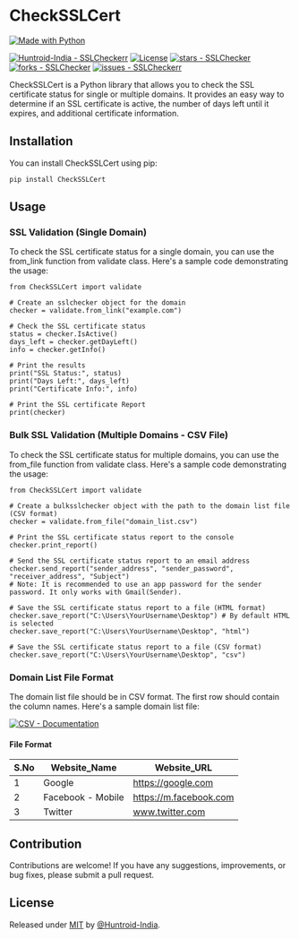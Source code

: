 # CheckSSLCert
[![Made with Python](https://img.shields.io/badge/Python->=3.6-blue?logo=python&logoColor=white)](https://python.org "Go to Python homepage")


[![Huntroid-India - SSLCheckerr](https://img.shields.io/static/v1?label=Huntroid-India&message=CheckSSLCert&color=blue&logo=github)](https://github.com/Huntroid-India/CheckSSLCert "Go to GitHub repo")
[![License](https://img.shields.io/badge/License-MIT-blue)](#license)
[![stars - SSLChecker](https://img.shields.io/github/stars/Huntroid-India/CheckSSLCert?style=social)](https://github.com/Huntroid-India/CheckSSLCert)
[![forks - SSLChecker](https://img.shields.io/github/forks/Huntroid-India/CheckSSLCert?style=social)](https://github.com/Huntroid-India/CheckSSLCert)
[![issues - SSLCheckerr](https://img.shields.io/github/issues/Huntroid-India/CheckSSLCert)](https://github.com/Huntroid-India/CheckSSLCert/issues)
<!--[![GitHub release](https://img.shields.io/github/release/Huntroid-India/CheckSSLCert?include_prereleases=&sort=semver&color=blue)](https://github.com/Huntroid-India/CheckSSLCert/releases/)-->

CheckSSLCert is a Python library that allows you to check the SSL certificate status for single or multiple domains. It provides an easy way to determine if an SSL certificate is active, the number of days left until it expires, and additional certificate information. 

## Installation
You can install CheckSSLCert using pip:
```
pip install CheckSSLCert
```

## Usage
### SSL Validation (Single Domain)
To check the SSL certificate status for a single domain, you can use the from_link function from validate class. Here's a sample code demonstrating the usage:
```
from CheckSSLCert import validate

# Create an sslchecker object for the domain
checker = validate.from_link("example.com")

# Check the SSL certificate status
status = checker.IsActive()
days_left = checker.getDayLeft()
info = checker.getInfo()

# Print the results
print("SSL Status:", status)
print("Days Left:", days_left)
print("Certificate Info:", info)

# Print the SSL certificate Report
print(checker)
```

### Bulk SSL Validation (Multiple Domains - CSV File)
To check the SSL certificate status for multiple domains, you can use the from_file function from validate class. Here's a sample code demonstrating the usage:
```
from CheckSSLCert import validate

# Create a bulksslchecker object with the path to the domain list file (CSV format)
checker = validate.from_file("domain_list.csv")

# Print the SSL certificate status report to the console
checker.print_report()

# Send the SSL certificate status report to an email address
checker.send_report("sender_address", "sender_password", "receiver_address", "Subject")
# Note: It is recommended to use an app password for the sender password. It only works with Gmail(Sender).

# Save the SSL certificate status report to a file (HTML format)
checker.save_report("C:\Users\YourUsername\Desktop") # By default HTML is selected
checker.save_report("C:\Users\YourUsername\Desktop", "html")

# Save the SSL certificate status report to a file (CSV format)
checker.save_report("C:\Users\YourUsername\Desktop", "csv")
```
### Domain List File Format
The domain list file should be in CSV format. The first row should contain the column names. Here's a sample domain list file:

[![CSV - Documentation](https://img.shields.io/badge/Download-CSV-blue?style=for-the-badge)](https://raw.githubusercontent.com/Huntroid-India/CheckSSLCert/main/domain_list.csv "Go to project documentation")

#### File Format


| S.No | Website_Name      | Website_URL        |
|------|-------------------|--------------------|
| 1 | Google            | https://google.com |
| 2 | Facebook - Mobile | https://m.facebook.com     |
| 3 | Twitter           | www.twitter.com    |





## Contribution
Contributions are welcome! If you have any suggestions, improvements, or bug fixes, please submit a pull request.

## License

Released under [MIT](/LICENSE) by [@Huntroid-India](https://github.com/Huntroid-India).


